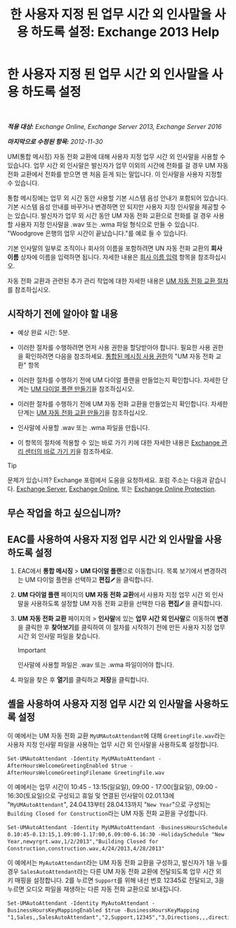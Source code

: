 ﻿---
title: '한 사용자 지정 된 업무 시간 외 인사말을 사용 하도록 설정: Exchange 2013 Help'
TOCTitle: 한 사용자 지정 된 업무 시간 외 인사말을 사용 하도록 설정
ms:assetid: d4743805-bab0-4735-a1e0-2cea4e088e8c
ms:mtpsurl: https://technet.microsoft.com/ko-kr/library/Bb232183(v=EXCHG.150)
ms:contentKeyID: 50556104
ms.date: 05/22/2018
mtps_version: v=EXCHG.150
ms.translationtype: MT
---

# 한 사용자 지정 된 업무 시간 외 인사말을 사용 하도록 설정

 

_**적용 대상:** Exchange Online, Exchange Server 2013, Exchange Server 2016_

_**마지막으로 수정된 항목:** 2012-11-30_

UM(통합 메시징) 자동 전화 교환에 대해 사용자 지정 업무 시간 외 인사말을 사용할 수 있습니다. 업무 시간 외 인사말은 발신자가 업무 이외의 시간에 전화를 걸 경우 UM 자동 전화 교환에서 전화를 받으면 맨 처음 듣게 되는 말입니다. 이 인사말을 사용자 지정할 수 있습니다.

통합 메시징에는 업무 외 시간 동안 사용할 기본 시스템 음성 안내가 포함되어 있습니다. 기본 시스템 음성 안내를 바꾸거나 변경하면 안 되지만 사용자 지정 인사말을 제공할 수는 있습니다. 발신자가 업무 외 시간 동안 UM 자동 전화 교환으로 전화를 걸 경우 사용할 사용자 지정 인사말을 .wav 또는 .wma 파일 형식으로 만들 수 있습니다. "Woodgrove 은행의 업무 시간이 끝났습니다."를 예로 들 수 있습니다.

기본 인사말의 일부로 조직이나 회사의 이름을 포함하려면 UN 자동 전화 교환의 **회사 이름** 상자에 이름을 입력하면 됩니다. 자세한 내용은 [회사 이름 입력](enter-a-business-name-exchange-2013-help.md) 항목을 참조하십시오.

자동 전화 교환과 관련된 추가 관리 작업에 대한 자세한 내용은 [UM 자동 전화 교환 절차](um-auto-attendant-procedures-exchange-2013-help.md)를 참조하십시오.

## 시작하기 전에 알아야 할 내용

  - 예상 완료 시간: 5분.

  - 이러한 절차를 수행하려면 먼저 사용 권한을 할당받아야 합니다. 필요한 사용 권한을 확인하려면 다음을 참조하세요. [통합된 메시징 사용 권한](unified-messaging-permissions-exchange-2013-help.md)의 "UM 자동 전화 교환" 항목

  - 이러한 절차를 수행하기 전에 UM 다이얼 플랜을 만들었는지 확인합니다. 자세한 단계는 [UM 다이얼 플랜 만들기](create-a-um-dial-plan-exchange-2013-help.md)을 참조하십시오.

  - 이러한 절차를 수행하기 전에 UM 자동 전화 교환을 만들었는지 확인합니다. 자세한 단계는 [UM 자동 전화 교환 만들기](create-a-um-auto-attendant-exchange-2013-help.md)을 참조하십시오.

  - 인사말에 사용할 .wav 또는 .wma 파일을 만듭니다.

  - 이 항목의 절차에 적용할 수 있는 바로 가기 키에 대한 자세한 내용은 [Exchange 관리 센터의 바로 가기 키](keyboard-shortcuts-in-the-exchange-admin-center-exchange-online-protection-help.md)을 참조하세요.


> [!TIP]
> 문제가 있습니까? Exchange 포럼에서 도움을 요청하세요. 포럼 주소는 다음과 같습니다. <A href="https://go.microsoft.com/fwlink/p/?linkid=60612">Exchange Server</A>, <A href="https://go.microsoft.com/fwlink/p/?linkid=267542">Exchange Online</A>, 또는 <A href="https://go.microsoft.com/fwlink/p/?linkid=285351">Exchange Online Protection</A>.



## 무슨 작업을 하고 싶으십니까?

## EAC를 사용하여 사용자 지정 업무 시간 외 인사말을 사용하도록 설정

1.  EAC에서 **통합 메시징** \> **UM 다이얼 플랜**으로 이동합니다. 목록 보기에서 변경하려는 UM 다이얼 플랜을 선택하고 **편집**![편집 아이콘](images/JJ218640.6f53ccb2-1f13-4c02-bea0-30690e6ea71d(EXCHG.150).gif "편집 아이콘")을 클릭합니다.

2.  **UM 다이얼 플랜** 페이지의 **UM 자동 전화 교환**에서 사용자 지정 업무 시간 외 인사말을 사용하도록 설정할 UM 자동 전화 교환을 선택한 다음 **편집**![편집 아이콘](images/JJ218640.6f53ccb2-1f13-4c02-bea0-30690e6ea71d(EXCHG.150).gif "편집 아이콘")을 클릭합니다.

3.  **UM 자동 전화 교환** 페이지의 \> **인사말**에 있는 **업무 시간 외 인사말**로 이동하여 **변경**을 클릭한 후 **찾아보기**를 클릭하여 이 절차를 시작하기 전에 만든 사용자 지정 업무 시간 외 인사말 파일을 찾습니다.
    

    > [!IMPORTANT]
    > 인사말에 사용할 파일은 .wav 또는 .wma 파일이어야 합니다.



4.  파일을 찾은 후 **열기**를 클릭하고 **저장**을 클릭합니다.

## 셸을 사용하여 사용자 지정 업무 시간 외 인사말을 사용하도록 설정

이 예에서는 UM 자동 전화 교환 `MyUMAutoAttendant`에 대해 `GreetingFile.wav`라는 사용자 지정 인사말 파일을 사용하는 업무 시간 외 인사말을 사용하도록 설정합니다.

    Set-UMAutoAttendant -Identity MyUMAutoAttendant -AfterHoursWelcomeGreetingEnabled $true -AfterHoursWelcomeGreetingFilename GreetingFile.wav

이 예에서는 업무 시간이 10:45 - 13:15(일요일), 09:00 - 17:00(월요일), 09:00 - 16:30(토요일)으로 구성되고 휴일 및 연결된 인사말이 02.01.13에 "`MyUMAutoAttendant`", 24.04.13부터 28.04.13까지 "`New Year`"으로 구성되는 `Building Closed for Construction`라는 UM 자동 전화 교환을 구성합니다.

    Set-UMAutoAttendant -Identity MyUMAutoAttendant -BusinessHoursSchedule 0.10:45-0.13:15,1.09:00-1.17:00,6.09:00-6.16:30 -HolidaySchedule "New Year,newyrgrt.wav,1/2/2013","Building Closed for Construction,construction.wav,4/24/2013,4/28/2013"

이 예에서는 `MyAutoAttendant`라는 UM 자동 전화 교환을 구성하고, 발신자가 1을 누를 경우 `SalesAutoAttendant`라는 다른 UM 자동 전화 교환에 전달되도록 업무 시간 외 키 매핑을 설정합니다. 2를 누르면 `Support`를 위해 내선 번호 12345로 전달되고, 3을 누르면 오디오 파일을 재생하는 다른 자동 전화 교환으로 보내집니다.

    Set-UMAutoAttendant -Identity MyAutoAttendant - BusinessHoursKeyMappingEnabled $true -BusinessHoursKeyMapping "1,Sales,,SalesAutoAttendant","2,Support,12345","3,Directions,,,directions.wav"

